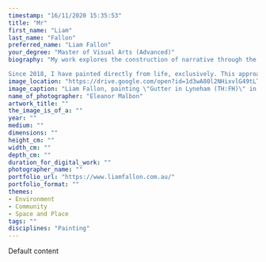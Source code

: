 ```yaml
---
timestamp: "16/11/2020 15:35:53"
title: "Mr"
first_name: "Liam"
last_name: "Fallon"
preferred_name: "Liam Fallon"
your_degree: "Master of Visual Arts (Advanced)"
biography: "My work explores the construction of narrative through the usually-overlooked elements of suburbia. Seeking compositions from the hidden and designed-to-be-ignored elements of the urban landscape, I find stories of warning, safety, comfort and risk. Yet, intertwined in this complicated matrix of signs is an inherent ambiguity – about those who came before, and their purpose.

Since 2018, I have painted directly from life, exclusively. This approach makes each work not just the visual likeness of a physical space, but a kind of diary or record of the time I spent there. This gives my work a freshness and a clarity, and allows the paint to speak for itself; to be front and centre as a medium, and not just implicit in some kind of photographic illusion. As we try to make sense of our moment in history and its unrelenting barrage of conflicting messages, such clarity is rare and important."
image_location: "https://drive.google.com/open?id=1d3wA80l2NHixvlG49tLT8ji3WA-_vQOP"
image_caption: "Liam Fallon, painting \"Gutter in Lyneham (TH:FH)\" in May 2020."
name_of_photographer: "Eleanor Malbon"
artwork_title: ""
the_image_is_of_a: ""
year: ""
medium: ""
dimensions: ""
height_cm: ""
width_cm: ""
depth_cm: ""
duration_for_digital_work: ""
photographer_name: ""
portfolio_url: "https://www.liamfallon.com.au/"
portfolio_format: ""
themes:
- Environment
- Community
- Space and Place
tags: ""
disciplines: "Painting"
---
```


Default content